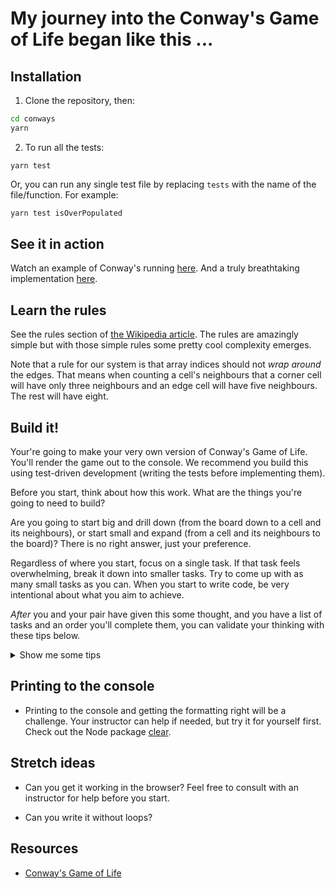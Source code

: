 # My journey into the Conway's Game of Life began like this ...

## Installation

1. Clone the repository, then:

  ```sh
  cd conways
  yarn
  ```

2. To run all the tests:

  ```shell
  yarn test
  ```

  Or, you can run any single test file by replacing `tests` with the name of the file/function. For example:

  ```sh
  yarn test isOverPopulated
  ```


## See it in action

Watch an example of Conway's running [here](http://pmav.eu/stuff/javascript-game-of-life-v3.1.1/). And a truly breathtaking implementation [here](https://copy.sh/life/?gist=f3413564b1fa9c69f2bad4b0400b8090&step=512).


## Learn the rules

See the rules section of [the Wikipedia article](https://en.wikipedia.org/wiki/Conway%27s_Game_of_Life#Rules). The rules are amazingly simple but with those simple rules some pretty cool complexity emerges.

Note that a rule for our system is that array indices should not _wrap around_ the edges. That means when counting a cell's neighbours that a corner cell will have only three neighbours and an edge cell will have five neighbours. The rest will have eight.


## Build it!

Your're going to make your very own version of Conway's Game of Life. You'll render the game out to the console. We recommend you build this using test-driven development (writing the tests before implementing them).

Before you start, think about how this work. What are the things you're going to need to build? 

Are you going to start big and drill down (from the board down to a cell and its neighbours), or start small and expand (from a cell and its neighbours to the board)? There is no right answer, just your preference.

Regardless of where you start, focus on a single task. If that task feels overwhelming, break it down into smaller tasks. Try to come up with as many small tasks as you can. When you start to write code, be very intentional about what you aim to achieve.

_After_ you and your pair have given this some thought, and you have a list of tasks and an order you'll complete them, you can validate your thinking with these tips below.

<details>
  <summary>Show me some tips</summary>

  These are some of the tasks you'll need to complete (in no particular order). Don't show more details until you have opinion about how you'll accomplish a specific task.

  * **creating a board**

    <details>
      <summary>Show more details</summary>

      There are a couple of ways you can approach this. The most common is to use an array of arrays to create a matrix of rows and columns. Each item in the inner array is an object that represents a cell. The other way is to use a single long array. Each approach has advantages and disadvantages. With the matrix you'll have nested loops (outer loop being rows and inner loop being columns), but you'll be able to reference a cell with row/col (x/y) coordinates. Using a single array means you won't have nested arrays, but you'll have to calculate the location of every cell using the size of the board.

      You will either want to start with a specific board state or a random board. While you're creating the cells of the board, you should have a function that either a random value or a predefined one. If you want to use a predefined one, you might consider hard coding the matrix into its own file and importing (requiring) it.

    </details>

  * **displaying a board (in a loop)**

    <details>
      <summary>Show more details</summary>

      You need to loop over each of the cells, but you can decide to print a row at a time with `console.log` or each cell using `process.stdout.write`. If you use `stdout`, you can use `\n` to end a line.

    </details>

  * **determining if a cell is on an edge**

    <details>
      <summary>Show more details</summary>

      The first row is 0. So if you decrement the row of any cell and it is less than 0, you know the cell is on the top edge. The same is true for the first column. To determine if a cell is on the right or bottom edge, you'll need to know the size of the board. If the board isn't square, you'll need the wiidth and height of the board.

    </details>

  * **counting the number of neighbours that are alive**

    <details>
      <summary>Show more details</summary>

      This is just a matter of looping over all of the neighbours and checking their state. 

    </details>

  * **getting a list of all of the neighbours of a cell**

    <details>
      <summary>Show more details</summary>

      To do this you're going to need to know if the cell in question is on an edge because this will determine how many neighbours it has. One approach is to increment and decrement the row and column of the current cell and determine if it is valid based on the size of the board. If it's valid, it's a neighbour.

    </details>

  * **determining the next state of a cell based on its neighbours**

    <details>
      <summary>Show more details</summary>

      To know the next state of the cell, you need to know how many alive neighbours it has. You'll also need a function that can return the next state based on the number of alive neighbours.

    </details>

</details>


## Printing to the console

* Printing to the console and getting the formatting right will be a challenge. Your instructor can help if needed, but try it for yourself first. Check out the Node package [clear](https://www.npmjs.com/package/clear).


## Stretch ideas

* Can you get it working in the browser? Feel free to consult with an instructor for help before you start.

* Can you write it without loops?


## Resources

* [Conway's Game of Life](https://en.wikipedia.org/wiki/Conway%27s_Game_of_Life)

